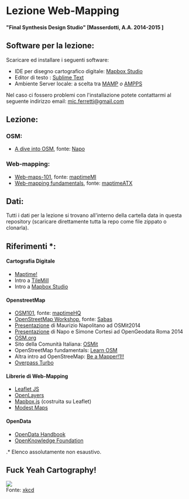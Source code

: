 
# Lezione Web-Mapping

#### "Final Synthesis Design Studio" [Masserdotti, A.A. 2014-2015 ]

## Software per la lezione:

Scaricare ed installare i seguenti software:  
- IDE per disegno cartografico digitale: [Mapbox Studio](https://www.mapbox.com/mapbox-studio/#darwin)  
- Editor di testo : [Sublime Text](http://www.sublimetext.com/)  
- Ambiente Server locale: a scelta tra [MAMP](http://www.mamp.info/en/) *o* [AMPPS](http://ampps.com/download)

Nel caso ci fossero problemi con l'installazione potete contattarmi al seguente indirizzo email: <mic.ferretti@gmail.com>


## Lezione:
### OSM:

- [A dive into OSM](http://www.slideshare.net/napo/openstreetmap-an-introduction-for-the-mappathon-piemonte-visual-contest), fonte: [Napo](https://twitter.com/napo)  

### Web-mapping:
- [Web-maps-101](http://maptime.io/milan/resources/web-maps-101/index.html#0), fonte: [maptimeMI](http://maptime.io/milan)
- [Web-mapping fundamentals](https://maptimeatx.github.io/web-mapping-fundamentals/#0), fonte: [maptimeATX](http://www.meetup.com/MaptimeATX/) 


## Dati:
Tutti i dati per la lezione si trovano all'interno della cartella data in questa repository (scaricare direttamente tutta la repo come file zippato o clonarla).

## Riferimenti *:

#### Cartografia Digitale
- [Maptime!](http://maptime.io/)
- Intro a [TileMill](https://www.mapbox.com/tilemill/docs/crashcourse/introduction/) 
- Intro a [Mapbox Studio](https://www.mapbox.com/mapbox-studio/style-quickstart/)

#### OpenstreetMap
- [OSM101](http://maptime.io/osm-101/), fonte: [maptimeHQ](http://maptime.io/lessons-resources/)
- [OpenStreetMap Workshop](http://stefanosabatini.eu/slides/20141122_osmworkshop.html#/), fonte: [Sabas](https://twitter.com/__sabas)
- [Presentazione](http://www.slideshare.net/napo/openstreetmap-verso-matera-2019) di Maurizio Napolitano ad OSMit2014
- [Presentazione](https://cortesimone.github.io/slide-opengeodata-roma-2014/#/) di Napo e Simone Cortesi ad OpenGeodata Roma 2014
- [OSM.org](http://www.openstreetmap.org/)
- Sito della Comunità Italiana: [OSMit](http://openstreetmap.it/) 
- OpenStreetMap fundamentals: [Learn OSM](http://learnosm.org/en/)
- Altra intro ad OpenStreeMap: [Be a Mapper!1!!](http://beamapper.com/)
- [Overpass Turbo](http://overpass-turbo.eu/)

#### Librerie di Web-Mapping
- [Leaflet JS](http://leafletjs.com/)
- [OpenLayers](http://openlayers.org/)
- [Mapbox.js](https://www.mapbox.com/developers/#javascript) (costruita su Leaflet)
- [Modest Maps](http://modestmaps.com/)

#### OpenData
- [OpenData Handbook](http://opendatahandbook.org/)
- [OpenKnowledge Foundation](https://okfn.org/)


.* Elenco assolutamente non esaustivo. 


## Fuck Yeah Cartography!

![](map_projections.png)  
Fonte: [xkcd](https://xkcd.com/977/)

<!--aggiungo laghi e batimetria da natural hearth (via add layer - mapbox)
aggiungo strade che gli do io da geojson-->




